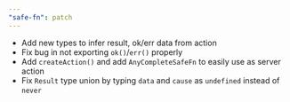 ```yaml
---
"safe-fn": patch
---
```


- Add new types to infer result, ok/err data from action
- Fix bug in not exporting `ok()`/`err()` properly
- Add `createAction()` and add `AnyCompleteSafeFn` to easily use as server action
- Fix `Result` type union by typing `data` and `cause` as `undefined` instead of `never`
